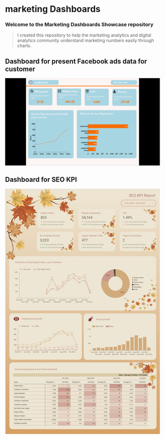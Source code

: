 # marketing Dashboards
### Welcome to the Marketing Dashboards Showcase repository

> I created this repository to help the marketing analytics and digital analytics community understand marketing numbers easily through charts.

## Dashboard for present Facebook ads data for customer
![display Facebook ad result for customer](dashboard.png?raw=true)


## Dashboard for SEO KPI
![SEO KPI](1699781709071.jpeg?raw=true)
